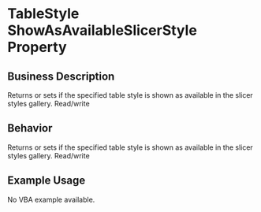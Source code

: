 # TableStyle ShowAsAvailableSlicerStyle Property

## Business Description
Returns or sets if the specified table style is shown as available in the slicer styles gallery. Read/write

## Behavior
Returns or sets  if the specified table style is shown as available in the slicer styles gallery. Read/write

## Example Usage
No VBA example available.